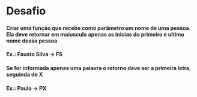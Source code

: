# Desafio
#### Criar uma função que recebe como parâmetro um nome de uma pessoa. Ela deve retornar em maiusculo apenas as inicias do primeiro e ultimo nome dessa pessoa 
#### Ex.: Fausto Silva -> FS

#### Se for informada apenas uma palavra o retorno deve ser a primeira letra, seguinda de X 
#### Ex.: Paulo -> PX


